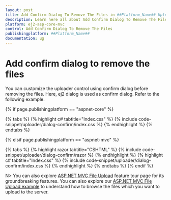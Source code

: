 ```yaml
---
layout: post
title: Add Confirm Dialog To Remove The Files in ##Platform_Name## Uploader Component
description: Learn here all about Add Confirm Dialog To Remove The Files in Syncfusion ##Platform_Name## Uploader component of Syncfusion Essential JS 2 and more.
platform: ej2-asp-core-mvc
control: Add Confirm Dialog To Remove The Files
publishingplatform: ##Platform_Name##
documentation: ug
---
```



# Add confirm dialog to remove the files

You can customize the uploader control using confirm dialog before removing the files. 
Here, ej2 dialog is used as confirm dialog. Refer to the following example.

{% if page.publishingplatform == "aspnet-core" %}

{% tabs %}
{% highlight c# tabtitle="Index.css" %}
{% include code-snippet/uploader/dialog-confirm/index.css %}
{% endhighlight %}
{% endtabs %}

{% elsif page.publishingplatform == "aspnet-mvc" %}

{% tabs %}
{% highlight razor tabtitle="CSHTML" %}
{% include code-snippet/uploader/dialog-confirm/razor %}
{% endhighlight %}
{% highlight c# tabtitle="Index.css" %}
{% include code-snippet/uploader/dialog-confirm/index.css %}
{% endhighlight %}
{% endtabs %}
{% endif %}



N> You can also explore [ASP.NET MVC File Upload](https://www.syncfusion.com/aspnet-mvc-ui-controls/file-upload) feature tour page for its groundbreaking features. You can also explore our [ASP.NET MVC File Upload example](https://ej2.syncfusion.com/aspnetmvc/Uploader/DefaultFunctionalities#/material) to understand how to browse the files which you want to upload to the server.